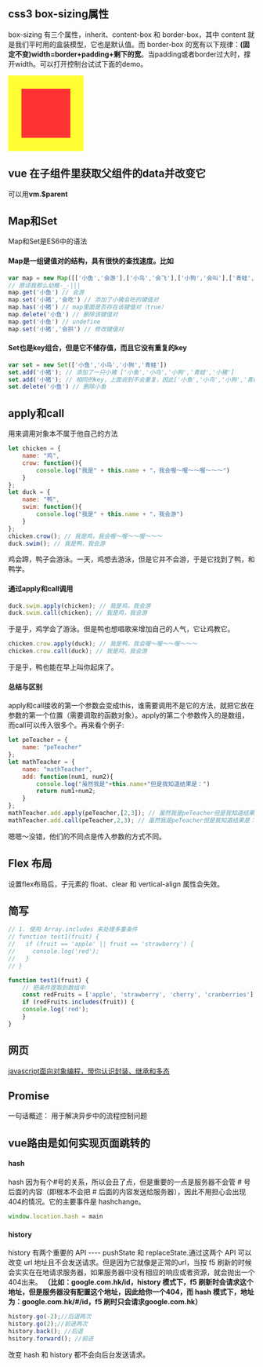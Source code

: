## css3 box-sizing属性
box-sizing 有三个属性，inherit、content-box 和 border-box，其中 content 就是我们平时用的盒装模型，它也是默认值。而 border-box 的宽有以下规律：**(固定不变)width=border+padding+剩下的宽**。当padding或者border过大时，撑开width。可以打开控制台试试下面的demo。
<div class="border-box"></div>
<style>
    .border-box {
        width: 100px;
        height: 100px;
        padding: 0px;
        border: 27px solid #ff3;
        background: #f33;
}
</style>

## vue 在子组件里获取父组件的data并改变它
可以用**vm.$parent**

## Map和Set
Map和Set是ES6中的语法
#### Map是一组键值对的结构，具有很快的查找速度。比如
``` javascript
var map = new Map([['小鱼','会游'],['小鸟','会飞'],['小狗','会叫'],['青蛙','会跳']])
// 原谅我那么幼稚-_-|||
map.get('小鱼') // 会游
map.set('小猪','会吃') // 添加了小猪会吃的键值对
map.has('小猪') // map里面是否存在该键值对（true）
map.delete('小鱼') // 删除该键值对
map.get('小鱼') // undefine
map.set('小猪','会拱') // 修改键值对
```
#### Set也是key组合，但是它不储存值，而且它没有重复的key
``` javascript
var set = new Set(['小鱼','小鸟','小狗','青蛙'])
set.add('小猪'); // 添加了一只小猪 ['小鱼','小鸟','小狗','青蛙','小猪']
set.add('小猪'); // 相同的key，上面说到不会重复，因此['小鱼','小鸟','小狗','青蛙','小猪']
set.delete('小鱼') // 删除小鱼
```

## apply和call
用来调用对象本不属于他自己的方法
``` javascript
let chicken = {
    name: "鸡",
    crow: function(){
        console.log("我是" + this.name + "，我会喔～喔～～喔～～～")
    }
};
let duck = {
    name: "鸭",
    swim: function(){
        console.log("我是" + this.name + "，我会游")
    }
};
chicken.crow(); // 我是鸡，我会喔～喔～～喔～～～
duck.swim(); // 我是鸭，我会游
```
鸡会蹄，鸭子会游泳。一天，鸡想去游泳，但是它并不会游，于是它找到了鸭，和鸭学。
#### 通过apply和call调用
``` javascript
duck.swim.apply(chicken); // 我是鸡，我会游
duck.swim.call(chicken); // 我是鸡，我会游
```
于是乎，鸡学会了游泳。但是鸭也想唱歌来增加自己的人气，它让鸡教它。
``` javascript
chicken.crow.apply(duck); // 我是鸭，我会喔～喔～～喔～～～
chicken.crow.call(duck); // 我是鸡，我会游
```
于是乎，鸭也能在早上叫你起床了。
#### 总结与区别
apply和call接收的第一个参数会变成this，谁需要调用不是它的方法，就把它放在参数的第一个位置（需要调取的函数对象）。apply的第二个参数传入的是数组，而call可以传入很多个。再来看个例子:
``` javascript
let peTeacher = {
    name: "peTeacher"
};
let mathTeacher = {
    name: "mathTeacher",
    add: function(num1, num2){
        console.log("虽然我是"+this.name+"但是我知道结果是：")
        return num1+num2;
    }
};
mathTeacher.add.apply(peTeacher,[2,3]); // 虽然我是peTeacher但是我知道结果是： 5
mathTeacher.add.call(peTeacher,2,3); // 虽然我是peTeacher但是我知道结果是： 5
```
嗯嗯～没错，他们的不同点是传入参数的方式不同。

## Flex 布局
设置flex布局后，子元素的 float、clear 和 vertical-align 属性会失效。

## 简写
``` javascript
// 1. 使用 Array.includes 来处理多重条件
// function test1(fruit) {
//   if (fruit == 'apple' || fruit == 'strawberry') {
//     console.log('red');
//   }
// }

function test1(fruit) {
    // 把条件提取到数组中
    const redFruits = ['apple', 'strawberry', 'cherry', 'cranberries'];
    if (redFruits.includes(fruit)) {
    console.log('red');
    }
}
```

## 网页
[javascript面向对象编程，带你认识封装、继承和多态](https://cherryblog.site/javascript-oop.html)

## Promise
一句话概述： 用于解决异步中的流程控制问题

## vue路由是如何实现页面跳转的
#### hash
hash 因为有个#号的关系，所以会丑了点，但是重要的一点是服务器不会管 # 号后面的内容（即根本不会把 # 后面的内容发送给服务器），因此不用担心会出现404的情况。它的主要事件是 hashchange。
``` javascript
window.location.hash = main
```
#### history
history 有两个重要的 API ---- pushState 和 replaceState.通过这两个 API 可以改变 url 地址且不会发送请求。但是因为它就像是正常的url，当按 f5 刷新的时候会实实在在地请求服务器，如果服务器中没有相应的响应或者资源，就会抛出一个404出来。
**（比如：google.com.hk/id，history 模式下，f5 刷新时会请求这个地址，但是服务器没有配置这个地址，因此给你一个404，而 hash 模式下，地址为：google.com.hk/#/id，f5 刷时只会请求google.com.hk）**
``` javascript
history.go(-2);//后退两次
history.go(2);//前进两次
history.back(); //后退
hsitory.forward(); //前进
```
改变 hash 和 history 都不会向后台发送请求。
